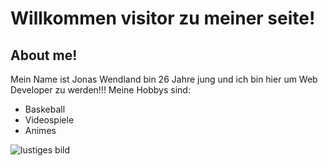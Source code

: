 # Willkommen visitor zu meiner seite!

## About me!

Mein Name ist Jonas Wendland bin 26 Jahre jung und ich bin hier um Web Developer zu werden!!!
Meine Hobbys sind:
- Baskeball
- Videospiele
- Animes



![lustiges bild](https://media.giphy.com/media/v1.Y2lkPTc5MGI3NjExYTBpZGhvbHd4cGtqaDZzcXp2d3l5OGEycHJ2bTkwNzh0bTUyN2VjeSZlcD12MV9pbnRlcm5hbF9naWZfYnlfaWQmY3Q9Zw/wW95fEq09hOI8/giphy.gif)
